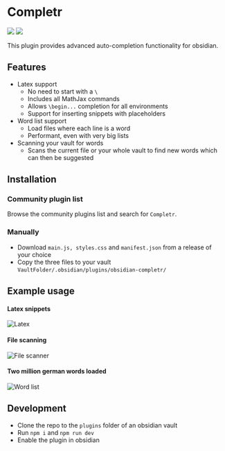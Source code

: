 # Completr
[![](https://img.shields.io/github/v/release/tth05/obsidian-completr?style=flat-square)](https://github.com/tth05/obsidian-completr/releases)
![](https://img.shields.io/github/downloads/tth05/obsidian-completr/total?style=flat-square)

This plugin provides advanced auto-completion functionality for obsidian.

## Features
- Latex support
    - No need to start with a `\`
    - Includes all MathJax commands
    - Allows `\begin...` completion for all environments
    - Support for inserting snippets with placeholders
- Word list support
    - Load files where each line is a word
    - Performant, even with very big lists
- Scanning your vault for words
    - Scans the current file or your whole vault to find new words which can then be suggested

## Installation

### Community plugin list
Browse the community plugins list and search for `Completr`.
### Manually
- Download `main.js, styles.css` and `manifest.json` from a release of your choice
- Copy the three files to your vault `VaultFolder/.obsidian/plugins/obsidian-completr/`

## Example usage
#### Latex snippets
![Latex](https://user-images.githubusercontent.com/36999320/146680089-57390cd7-e3c3-418c-9c55-9536259bb956.gif)
#### File scanning
![File scanner](https://user-images.githubusercontent.com/36999320/146680134-33d8393b-956a-4028-ab2f-62526f76984d.gif)
#### Two million german words loaded
![Word list](https://user-images.githubusercontent.com/36999320/146680359-ae572473-8919-4927-a6f5-bc39800a5c23.gif)



## Development
- Clone the repo to the `plugins` folder of an obsidian vault
- Run `npm i` and `npm run dev`
- Enable the plugin in obsidian
